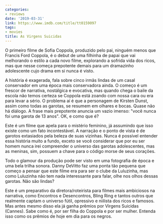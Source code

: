 ```yaml
---
categories:
- reviews
date: '2019-03-31'
link: https://www.imdb.com/title/tt0159097
tags:
- movies
title: As Virgens Suicidas
---
```


O primeiro filme de Sofia Coppola, produzido pelo pai, ninguém menos que Francis Ford Coppola, é o debut de uma filhinha de papai que vai melhorando o estilo a cada novo filme, explorando a sofrida vida dos ricos, mas que nesse começa prepotente demais para um dramazinho adolescente cujo drama em si nunca é visto.

A história é exagerada, fala sobre cinco irmãs lindas de um casal conservador em uma época mais conservadora ainda. O começo é um frescor de narrativa, nostálgica e evocativa, mas quando chega o baile da escola não temos certeza se Coppola está zoando com nossa cara ou era para levar a sério. O problema aí é que a personagem de Kirsten Dunst, assim como todas as garotas, se resumem em olhares e bocas. Quase não há diálogo. A frase mais prepotente anuncia um vazio imenso: "você nunca foi uma garota de 13 anos". OK, e como que é?

Este é um filme que apela para o mistério feminino, já assumindo que isso existe como um fato incontestável. A narração e o ponto de vista é de garotos extasiados pela beleza de suas vizinhas. Nunca é possível entender essa história muito a fundo, exceto se você considerar que por eu ser homem nunca irei compreender o universo das garotas adolescentes, mas as meninas, sim, possuem a chave para o código morse de seus corações.

Todo o glamour da produção pode ser visto em uma fotografia de época e uma bela trilha sonora. Danny DeVitto faz uma ponta tão pequena que começo a pensar que este filme era para ser o clube da Luluzinha, mas como Luluzinha não tem nada interessante para falar, olhe nos olhos dessas garotas. Não são lindas?

Este é um preparativo da diretora/roteirista para filmes mais ambiciosos na narrativa, como Encontros e Desencontros, Bling Ring e tantos outros que realmente captam o universo fútil, opressivo e niilista dos ricos e famosos. Mas antes mesmo disso ela já ganha prêmios por Virgens Suicidas (Cannes). Sabe como é, por ser filha do Coppola e por ser mulher. Entenda isso como os prêmios de hoje em dia para os negros.
